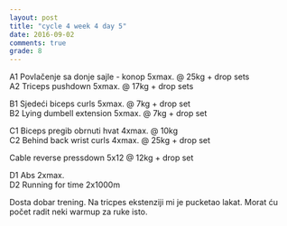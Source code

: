 ```yaml
---
layout: post
title: "cycle 4 week 4 day 5"
date: 2016-09-02
comments: true
grade: 8
---
```


A1 Povlačenje sa donje sajle - konop 5xmax. @ 25kg + drop sets     
A2 Triceps pushdown 5xmax. @ 17kg + drop sets    

B1 Sjedeći biceps curls 5xmax. @ 7kg + drop set   
B2 Lying dumbell extension 5xmax. @ 7kg + drop set    

C1 Biceps pregib obrnuti hvat 4xmax. @ 10kg     
C2 Behind back wrist curls 4xmax. @ 25kg + drop set   

Cable reverse pressdown 5x12 @ 12kg + drop set      

D1 Abs 2xmax.  
D2 Running for time 2x1000m  

Dosta dobar trening. Na tricpes ekstenziji mi je pucketao lakat. Morat ću počet radit neki warmup za ruke isto.
